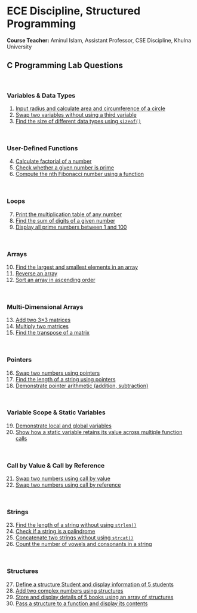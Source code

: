 # ECE Discipline, Structured Programming

**Course Teacher:** Aminul Islam, Assistant Professor, CSE Discipline, Khulna University

## C Programming Lab Questions
<br>

### Variables & Data Types
1. [Input radius and calculate area and circumference of a circle](01.c)
2. [Swap two variables without using a third variable](02.c)
3. [Find the size of different data types using `sizeof()`](03.c)

<br>


### User-Defined Functions

4. [Calculate factorial of a number](04.c)
5. [Check whether a given number is prime](05.c)
6. [Compute the nth Fibonacci number using a function](06.c)

<br>

### Loops

7. [Print the multiplication table of any number](07.c)
8. [Find the sum of digits of a given number](08.c)
9. [Display all prime numbers between 1 and 100](09.c)

<br>

### Arrays

10. [Find the largest and smallest elements in an array](10.c)
11. [Reverse an array](11.c)
12. [Sort an array in ascending order](12.c)

<br>

### Multi-Dimensional Arrays

13. [Add two 3×3 matrices](13.c)
14. [Multiply two matrices](14.c)
15. [Find the transpose of a matrix](15.c)

<br>

### Pointers

16. [Swap two numbers using pointers](16.c)
17. [Find the length of a string using pointers](17.c)
18. [Demonstrate pointer arithmetic (addition, subtraction)](18.c)

<br>

### Variable Scope & Static Variables

19. [Demonstrate local and global variables](19.c)
20. [Show how a static variable retains its value across multiple function calls](20.c)

<br>

### Call by Value & Call by Reference

21. [Swap two numbers using call by value](21.c)
22. [Swap two numbers using call by reference](22.c)

<br>

### Strings

23. [Find the length of a string without using `strlen()`](23.c)
24. [Check if a string is a palindrome](24.c)
25. [Concatenate two strings without using `strcat()`](25.c)
26. [Count the number of vowels and consonants in a string](26.c)

<br>

### Structures

27. [Define a structure Student and display information of 5 students](27.c)
28. [Add two complex numbers using structures](28.c)
29. [Store and display details of 5 books using an array of structures](29.c)
30. [Pass a structure to a function and display its contents](30.c)